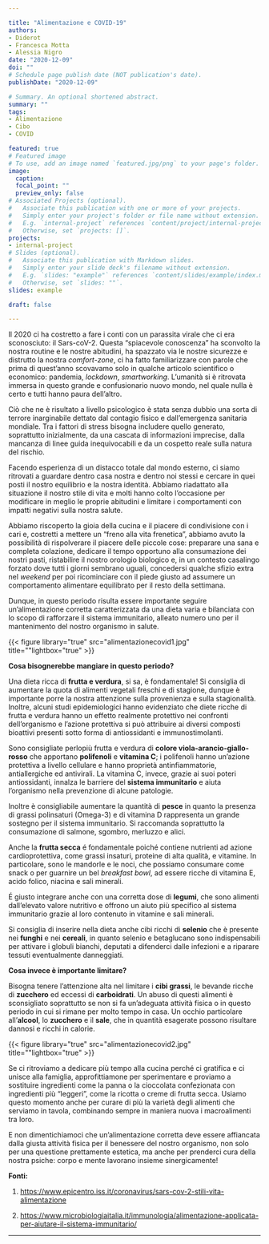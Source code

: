 ```yaml
---

title: "Alimentazione e COVID-19"
authors:
- Diderot
- Francesca Motta
- Alessia Nigro
date: "2020-12-09"
doi: ""
# Schedule page publish date (NOT publication's date).
publishDate: "2020-12-09"

# Summary. An optional shortened abstract.
summary: ""
tags:
- Alimentazione
- Cibo
- COVID

featured: true
# Featured image
# To use, add an image named `featured.jpg/png` to your page's folder. 
image:
  caption: 
  focal_point: ""
  preview_only: false
# Associated Projects (optional).
#   Associate this publication with one or more of your projects.
#   Simply enter your project's folder or file name without extension.
#   E.g. `internal-project` references `content/project/internal-project/index.md`.
#   Otherwise, set `projects: []`.
projects:
- internal-project
# Slides (optional).
#   Associate this publication with Markdown slides.
#   Simply enter your slide deck's filename without extension.
#   E.g. `slides: "example"` references `content/slides/example/index.md`.
#   Otherwise, set `slides: ""`.
slides: example

draft: false

---
```


Il 2020 ci ha costretto a fare i conti con un parassita virale che ci era sconosciuto: il Sars-coV-2. Questa “spiacevole conoscenza” ha sconvolto la nostra routine e le nostre abitudini, ha spazzato via le nostre sicurezze e distrutto la nostra *comfort-zone*, ci ha fatto familiarizzare con parole che prima di quest’anno scovavamo solo in qualche articolo scientifico o economico: pandemia, *lockdown*, *smartworking*.
L’umanità si è ritrovata immersa in questo grande e confusionario nuovo mondo, nel quale nulla è certo e tutti hanno paura dell’altro. 

Ciò che ne è  risultato a livello psicologico è stata senza dubbio una sorta di terrore inarginabile dettato dal contagio fisico e dall’emergenza sanitaria mondiale. Tra i fattori di stress bisogna includere quello generato, soprattutto inizialmente, da una cascata di informazioni imprecise, dalla mancanza di linee guida inequivocabili e da un cospetto reale sulla natura del rischio.

Facendo esperienza di un distacco totale dal mondo esterno, ci siamo ritrovati a guardare dentro casa nostra e dentro noi stessi e cercare in quei posti il nostro equilibrio e la nostra identità. Abbiamo riadattato alla situazione il nostro stile di vita e molti hanno colto l’occasione per modificare in meglio le proprie abitudini e limitare i comportamenti con impatti negativi sulla nostra salute.

Abbiamo riscoperto la gioia della cucina e il piacere di condivisione con i cari e, costretti a mettere un “freno alla vita frenetica”, abbiamo avuto la possibilità di rispolverare il piacere delle piccole cose: preparare una sana e completa colazione, dedicare il tempo opportuno alla consumazione dei nostri pasti, ristabilire il nostro orologio biologico e, in un contesto casalingo forzato dove tutti i giorni sembrano uguali, concedersi qualche sfizio extra nel *weekend* per poi ricominciare con il piede giusto ad assumere un comportamento alimentare equilibrato per il resto della settimana. 

Dunque, in questo periodo risulta essere importante seguire un’alimentazione corretta caratterizzata da una dieta varia e bilanciata con lo scopo di rafforzare il sistema immunitario, alleato numero uno per il mantenimento del nostro organismo in salute.

{{< figure library="true" src="alimentazionecovid1.jpg" title=""lightbox="true" >}}


**Cosa bisognerebbe mangiare in questo periodo?**

Una dieta ricca di **frutta e verdura**, si sa, è fondamentale! Si consiglia di aumentare la quota di alimenti vegetali freschi e di stagione, dunque è importante porre la nostra attenzione sulla provenienza e sulla stagionalità. 
Inoltre, alcuni studi epidemiologici hanno evidenziato che diete ricche di frutta e verdura hanno un effetto realmente protettivo nei confronti dell’organismo e l’azione protettiva si può attribuire ai diversi composti bioattivi presenti sotto forma di antiossidanti e immunostimolanti. 

Sono consigliate perlopiù frutta e verdura di **colore viola-arancio-giallo-rosso** che apportano **polifenoli** e **vitamina C**; i polifenoli hanno un’azione protettiva a livello cellulare e hanno proprietà antinfiammatorie, antiallergiche ed antivirali. La vitamina C, invece, grazie ai suoi poteri antiossidanti, innalza le barriere del **sistema immunitario** e aiuta l’organismo nella prevenzione di alcune patologie.

Inoltre è consigliabile aumentare la quantità di **pesce** in quanto la presenza di grassi polinsaturi (Omega-3) e di vitamina D rappresenta un grande sostegno per il sistema immunitario. Si raccomanda soprattutto la consumazione di salmone, sgombro, merluzzo e alici.

Anche la **frutta secca** é fondamentale poiché contiene nutrienti ad azione cardioprotettiva, come grassi insaturi, proteine di alta qualità, e vitamine. In particolare, sono le mandorle e le noci, che possiamo consumare come snack o per guarnire un bel *breakfast bowl*, ad essere ricche di vitamina E, acido folico, niacina e sali minerali.

É giusto integrare anche con una corretta dose di **legumi**, che sono alimenti dall’elevato valore nutritivo e offrono un aiuto più specifico al sistema immunitario grazie al loro contenuto in vitamine e sali minerali. 

Si consiglia di inserire nella dieta anche cibi ricchi di **selenio** che è presente nei **funghi** e nei **cereali**, in quanto selenio e betaglucano sono indispensabili per attivare i globuli bianchi, deputati a difenderci dalle infezioni e a riparare tessuti eventualmente danneggiati. 

**Cosa invece è importante limitare?**

Bisogna tenere l’attenzione alta nel limitare i **cibi grassi**, le bevande ricche di **zucchero** ed eccessi di **carboidrati**. Un abuso di questi alimenti è sconsigliato soprattutto se non si fa un’adeguata attività fisica o in questo periodo in cui si rimane per molto tempo in casa.
 Un occhio particolare all’**alcool**, lo **zucchero** e il **sale**, che in quantità esagerate possono risultare dannosi e ricchi in calorie.

{{< figure library="true" src="alimentazionecovid2.jpg" title=""lightbox="true" >}}

Se ci ritroviamo a dedicare più tempo alla cucina perché ci gratifica e ci unisce alla famiglia, approfittiamone per sperimentare e proviamo a sostituire ingredienti come la panna o la cioccolata confezionata con ingredienti più “leggeri”, come la ricotta o creme di frutta secca.
Usiamo questo momento anche per curare di più la varietà degli alimenti che serviamo in tavola, combinando sempre in maniera nuova i macroalimenti tra loro. 

E non dimentichiamoci che un’alimentazione corretta deve essere affiancata dalla giusta attività fisica per il benessere del nostro organismo, non solo per una questione prettamente estetica, ma anche per prenderci cura della nostra psiche: corpo e mente lavorano insieme sinergicamente!


**Fonti:**

1. https://www.epicentro.iss.it/coronavirus/sars-cov-2-stili-vita-alimentazione

2. https://www.microbiologiaitalia.it/immunologia/alimentazione-applicata-per-aiutare-il-sistema-immunitario/





---
